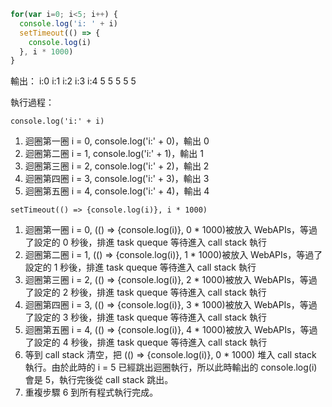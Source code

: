``` js
for(var i=0; i<5; i++) {
  console.log('i: ' + i)
  setTimeout(() => {
    console.log(i)
  }, i * 1000)
}
```

輸出：
i:0
i:1
i:2
i:3
i:4
5
5
5
5
5

執行過程：

`console.log('i:' + i)`

1. 迴圈第一圈 i = 0, console.log('i:' + 0)，輸出 0
2. 迴圈第二圈 i = 1, console.log('i:' + 1)，輸出 1
3. 迴圈第三圈 i = 2, console.log('i:' + 2)，輸出 2
4. 迴圈第四圈 i = 3, console.log('i:' + 3)，輸出 3
5. 迴圈第五圈 i = 4, console.log('i:' + 4)，輸出 4

`setTimeout(() => {console.log(i)}, i * 1000)`

1. 迴圈第一圈 i = 0, (() => {console.log(i)}, 0 * 1000)被放入 WebAPIs，等過了設定的 0 秒後，排進 task queque 等待進入 call stack 執行
2. 迴圈第二圈 i = 1, (() => {console.log(i)}, 1 * 1000)被放入 WebAPIs，等過了設定的 1 秒後，排進 task queque 等待進入 call stack 執行
3. 迴圈第三圈 i = 2, (() => {console.log(i)}, 2 * 1000)被放入 WebAPIs，等過了設定的 2 秒後，排進 task queque 等待進入 call stack 執行
4. 迴圈第四圈 i = 3, (() => {console.log(i)}, 3 * 1000)被放入 WebAPIs，等過了設定的 3 秒後，排進 task queque 等待進入 call stack 執行
5. 迴圈第五圈 i = 4, (() => {console.log(i)}, 4 * 1000)被放入 WebAPIs，等過了設定的 4 秒後，排進 task queque 等待進入 call stack 執行
6. 等到 call stack 清空，把 (() => {console.log(i)}, 0 * 1000) 堆入 call stack 執行。由於此時的 i = 5 已經跳出迴圈執行，所以此時輸出的 console.log(i) 會是 5，執行完後從 call stack 跳出。
7. 重複步驟 6 到所有程式執行完成。